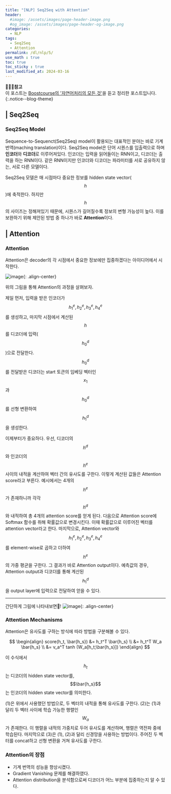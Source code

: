 ```yaml
---
title: "[NLP] Seq2Seq with Attention"
header:
  #image: /assets/images/page-header-image.png
  #og_image: /assets/images/page-header-og-image.png
categories:
  - NLP
tags:
  - Seq2Seq
  - Attention
permalink: /dl/nlp/5/
use_math : true
toc: true
toc_sticky : true
last_modified_at: 2024-03-16
---
```

**🧚🏻‍♀️참고**<br>
이 포스트는 [Boostcourse의 '자연어처리의 모든 것'](https://www.boostcourse.org/ai330)을 듣고 정리한 포스트입니다.
{:.notice--blog-theme}

## | Seq2Seq

### Seq2Seq Model

Sequence-to-Sequenct(Seq2Seq) model이 활용되는 대표적인 분야는 바로 기계 번역(maching translation)이다. Seq2Seq model은 단어 시퀀스를 입출력으로 하며 **인코더**와 **디코더**로 이루어져있다. 인코더는 입력을 읽어들이는 RNN이고, 디코더는 출력을 하는 RNN이다. 같은 RNN이지만 인코더와 디코더는 파라미터를 서로 공유하지 않는, 서로 다른 모델이다. 

Seq2Seq 모델은 매 시점마다 중요한 정보를 hidden state vector($${h}$$)에 축적한다. 하지만 $${h}$$의 사이즈는 정해져있기 때문에, 시퀀스가 길어질수록 정보의 변형 가능성이 높다. 이를 보완하기 위해 제안된 방법 중 하나가 바로 **Attention**이다.

## | Attention
### Attention
Attention은 decoder의 각 시점에서 중요한 정보에만 집중하겠다는 아이디어에서 시작한다. 

![image](https://github.com/codehyunn/codehyunn.github.io/assets/87523224/3e082d66-deda-41c3-802f-1bb4186eb030){: .align-center}

위의 그림을 통해 Attention의 과정을 살펴보자. 

제일 먼저, 입력을 받은 인코더가 $${h^e_1, h^e_2, h^e_3, h^e_4}$$를 생성하고, 마지막 시점에서 계산된 $${h}$$를 디코더에 입력($${h^d_0}$$)으로 전달한다. $${h^d_0}$$를 전달받은 디코더는 start 토큰의 임베딩 벡터인 $${x_1}$$과 $${h^d_0}$$를 선형 변환하여 $${h^d_1}$$을 생성한다. 

이제부터가 중요하다. 우선, 디코더의 $$h^d$$와 인코더의 $$h^e$$ 사이의 내적을 계산하여 벡터 간의 유사도를 구한다. 이렇게 계산된 값들은 Attention score라고 부른다. 예시에서는 4개의 $$h^e$$가 존재하니까 각각 $$h^d$$와 내적하여 총 4개의 attention score를 얻게 된다. 다음으로 Attention score에 Softmax 함수를 취해 확률값으로 변경시킨다. 이때 확률값으로 이루어진 벡터를 attention vector라고 한다. 마지막으로, Attention vector와 $${h^e_1, h^e_2, h^e_3, h^e_4}$$를 element-wise로 곱하고 더하여 $${h^e}$$의 가중 평균을 구한다. 그 결과가 바로 Attention output이다. 예측값의 경우, Attention output과 디코더를 통해 계산된 $${h^d_1}$$을 output layer에 입력으로 전달하여 얻을 수 있다.

---
간단하게 그림에 나타내보면🐨!
![image](https://github.com/codehyunn/codehyunn.github.io/assets/87523224/d9e05417-dc37-4f00-8262-da1ea42e0b6f){: .align-center}

### Attention Mechanisms
Attention은 유사도를 구하는 방식에 따라 방법을 구분해볼 수 있다. 

$$ \begin{align} score(h_t, \bar{h_s}) &= h_t^T \bar{h_s} \\
                                       &= h_t^T W_a \bar{h_s} \\
                                       &= v_a^T tanh (W_a[h_t;\bar{h_s}])
    \end{align} $$

이 수식에서 $$h_t$$는 디코더의 hidden state vector를, $$\bar{h_s}$$는 인코더의 hidden state vector를 의미한다.

(1)은 위에서 사용했던 방법으로, 두 벡터의 내적을 통해 유사도를 구한다. (2)는 (1)과 달리 두 벡터 사이에 학습 가능한 행렬인 $$W_a$$가 존재한다. 이 행렬을 내적의 가중치로 두어 유사도를 계산하며, 행렬은 역전파 중에 학습된다. 마지막으로 (3)은 (1), (2)과 달리 신경망을 사용하는 방법이다. 주어진 두 벡터를 concat하고 선형 변환을 거쳐 유사도를 구한다.

### Attention의 장점
- 기계 번역의 성능을 향상시켰다.
- Gradient Vanishing 문제를 해결하였다.
- Attention distribution을 분석함으로써 디코더가 어느 부분에 집중하는지 알 수 있다.